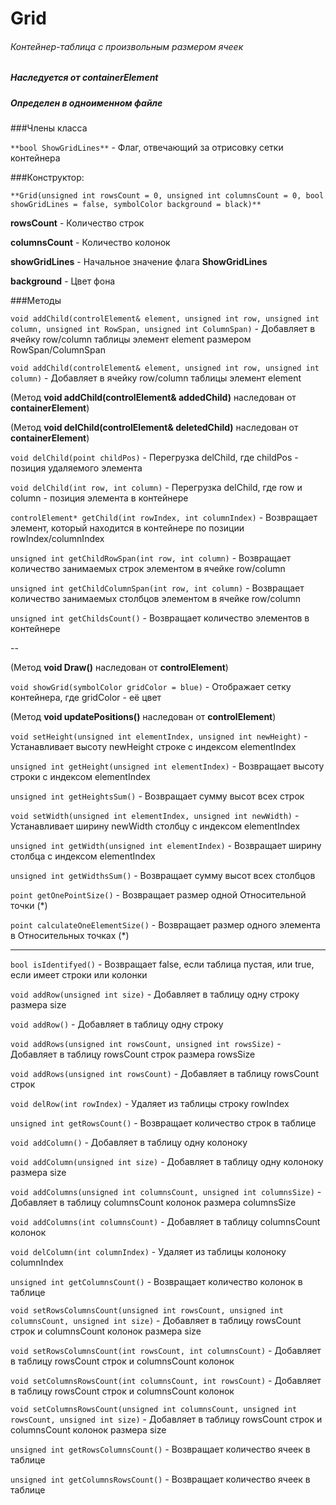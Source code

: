 # Grid
###### Контейнер-таблица с произвольным размером ячеек
##### Наследуется от containerElement
##### Определен в одноименном файле


###Члены класса

`**bool ShowGridLines**` - Флаг, отвечающий за отрисовку сетки контейнера

###Конструктор:

`**Grid(unsigned int rowsCount = 0, unsigned int columnsCount = 0, bool showGridLines = false, symbolColor background = black)**`

**rowsCount** - Количество строк

**columnsCount** - Количество колонок

**showGridLines** - Начальное значение флага **ShowGridLines**

**background** - Цвет фона

###Методы

`void addChild(controlElement& element, unsigned int row, unsigned int column, unsigned int RowSpan, unsigned int ColumnSpan)` - Добавляет в ячейку row/column таблицы элемент element размером RowSpan/ColumnSpan

`void addChild(controlElement& element, unsigned int row, unsigned int column)` - Добавляет в ячейку row/column таблицы элемент element

(Метод **void addChild(controlElement& addedChild)** наследован от **containerElement**)

(Метод **void delChild(controlElement& deletedChild)** наследован от **containerElement**)

`void delChild(point childPos)` - Перегрузка delChild, где childPos - позиция удаляемого элемента

`void delChild(int row, int column)` - Перегрузка delChild, где row и column - позиция элемента в контейнере

`controlElement* getChild(int rowIndex, int columnIndex)` - Возвращает элемент, который находится в контейнере по позиции rowIndex/columnIndex

`unsigned int getChildRowSpan(int row, int column)` - Возвращает количество занимаемых строк элементом в ячейке row/column

`unsigned int getChildColumnSpan(int row, int column)` - Возвращает количество занимаемых столбцов элементом в ячейке row/column

`unsigned int getChildsCount()` - Возвращает количество элементов в контейнере

--

(Метод **void Draw()** наследован от **controlElement**)

`void showGrid(symbolColor gridColor = blue)` - Отображает сетку контейнера, где gridColor - её цвет

(Метод **void updatePositions()** наследован от **controlElement**)

`void setHeight(unsigned int elementIndex, unsigned int newHeight)` - Устанавливает высоту newHeight строке с индексом elementIndex 

`unsigned int getHeight(unsigned int elementIndex)` - Возвращает высоту строки с индексом elementIndex 

`unsigned int getHeightsSum()` - Возвращает сумму высот всех строк

`void setWidth(unsigned int elementIndex, unsigned int newWidth)` - Устанавливает ширину newWidth столбцу с индексом elementIndex 

`unsigned int getWidth(unsigned int elementIndex)` - Возвращает ширину столбца с индексом elementIndex

`unsigned int getWidthsSum()` - Возвращает сумму высот всех столбцов

`point getOnePointSize()` - Возвращает размер одной Относительной точки (*)

`point calculateOneElementSize()` - Возвращает размер одного элемента в Относительных точках (*)

---

`bool isIdentifyed()` - Возвращает false, если таблица пустая, или true, если имеет строки или колонки

`void addRow(unsigned int size)` - Добавляет в таблицу одну строку размера size

`void addRow()` - Добавляет в таблицу одну строку

`void addRows(unsigned int rowsCount, unsigned int rowsSize)` - Добавляет в таблицу rowsCount строк размера rowsSize

`void addRows(unsigned int rowsCount)` - Добавляет в таблицу rowsCount строк

`void delRow(int rowIndex)` - Удаляет из таблицы строку rowIndex

`unsigned int getRowsCount()` - Возвращает количество строк в таблице

`void addColumn()` - Добавляет в таблицу одну колоноку

`void addColumn(unsigned int size)` - Добавляет в таблицу одну колоноку размера size

`void addColumns(unsigned int columnsCount, unsigned int columnsSize)` - Добавляет в таблицу columnsCount колонок размера columnsSize

`void addColumns(int columnsCount)` - Добавляет в таблицу columnsCount колонок

`void delColumn(int columnIndex)` - Удаляет из таблицы колоноку columnIndex

`unsigned int getColumnsCount()` - Возвращает количество колонок в таблице

`void setRowsColumnsCount(unsigned int rowsCount, unsigned int columnsCount, unsigned int size)` - Добавляет в таблицу rowsCount строк и columnsCount колонок размера size

`void setRowsColumnsCount(int rowsCount, int columnsCount)` - Добавляет в таблицу rowsCount строк и columnsCount колонок


`void setColumnsRowsCount(int columnsCount, int rowsCount)` - Добавляет в таблицу rowsCount строк и columnsCount колонок

`void setColumnsRowsCount(unsigned int columnsCount, unsigned int rowsCount, unsigned int size)` - Добавляет в таблицу rowsCount строк и columnsCount колонок размера size

`unsigned int getRowsColumnsCount()` - Возвращает количество ячеек в таблице

`unsigned int getColumnsRowsCount()` - Возвращает количество ячеек в таблице








